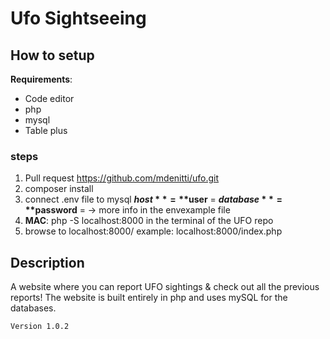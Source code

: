 # Ufo Sightseeing

## How to setup

**Requirements**:

-  Code editor
-  php
-  mysql
-  Table plus

### steps

1. Pull request https://github.com/mdenitti/ufo.git
2. composer install
3. connect .env file to mysql
   **$host** =
   **$user** =
   **$database** =
   **$password** =
   -> more info in the envexample file
4. **MAC**: php -S localhost:8000 in the terminal of the UFO repo
5. browse to localhost:8000/<filename>
   example: localhost:8000/index.php

## Description

A website where you can report UFO sightings & check out all the previous reports! The website is built entirely in php and uses mySQL for the databases.

```
Version 1.0.2
```
